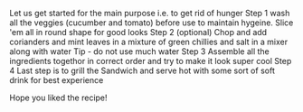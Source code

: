 Let us get started for the main purpose i.e. to get rid of hunger
Step 1
wash all the veggies (cucumber and tomato) before use to maintain hygeine. Slice 'em all in round shape for good looks
Step 2 (optional)
Chop and add corianders and mint leaves in a mixture of green chillies and salt in a mixer along with water
Tip - do not use much water
Step 3 
Assemble all the ingredients togethor in correct order and try to make it look super cool
Step 4
Last step is to grill the Sandwich and serve hot with some sort of soft drink for best experience

Hope you liked the recipe!
